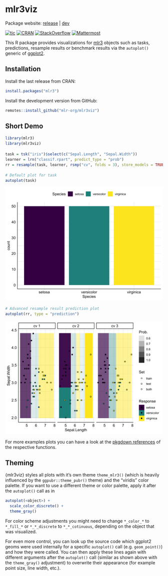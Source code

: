 
# mlr3viz

Package website: [release](https://mlr3viz.mlr-org.com/) \|
[dev](https://mlr3viz.mlr-org.com/dev/)

<!-- badges: start -->

[![tic](https://github.com/mlr-org/mlr3viz/workflows/tic/badge.svg?branch=main)](https://github.com/mlr-org/mlr3viz/actions)
[![CRAN](https://www.r-pkg.org/badges/version/mlr3viz)](https://cran.r-project.org/package=mlr3viz)
[![StackOverflow](https://img.shields.io/badge/stackoverflow-mlr3-orange.svg)](https://stackoverflow.com/questions/tagged/mlr3)
[![Mattermost](https://img.shields.io/badge/chat-mattermost-orange.svg)](https://lmmisld-lmu-stats-slds.srv.mwn.de/mlr_invite/)
<!-- badges: end -->

This R package provides visualizations for
[mlr3](https://mlr3.mlr-org.com) objects such as tasks, predictions,
resample results or benchmark results via the `autoplot()` generic of
[ggplot2](https://ggplot2.tidyverse.org/).

## Installation

Install the last release from CRAN:

``` r
install.packages("mlr3")
```

Install the development version from GitHub:

``` r
remotes::install_github("mlr-org/mlr3viz")
```

## Short Demo

``` r
library(mlr3)
library(mlr3viz)

task = tsk("iris")$select(c("Sepal.Length", "Sepal.Width"))
learner = lrn("classif.rpart", predict_type = "prob")
rr = resample(task, learner, rsmp("cv", folds = 3), store_models = TRUE)

# Default plot for task
autoplot(task)
```

![](man/figures/README-demo-1.png)<!-- -->

``` r
# Advanced resample result prediction plot
autoplot(rr, type = "prediction")
```

![](man/figures/README-demo-2.png)<!-- -->

For more examples plots you can have a look at the [pkgdown
references](https://mlr3viz.mlr-org.com/reference/index.html) of the
respective functions.

## Theming

{mlr3viz} styles all plots with it’s own theme `theme_mlr3()` (which is
heavily influenced by the `ggpubr::theme_pubr()` theme) and the
“viridis” color palette. If you want to use a different theme or color
palette, apply it after the `autoplot()` call as in

``` r
autoplot(<object>) +
  scale_color_discrete() +
  theme_gray()
```

For color scheme adjustments you might need to change `*_color_*` to
`*_fill_*` or `*_*_discrete` to `*_*_cotinuous`, depending on the object
that was visualized.

For even more control, you can look up the source code which ggplot2
geoms were used internally for a specific `autoplot()` call
(e.g. `geom_point()`) and how they were called. You can then apply these
lines again with different arguments after the `autoplot()` call
(similar as shown above with the `theme_gray()` adjustment) to overwrite
their appearance (for example point size, line width, etc.).
